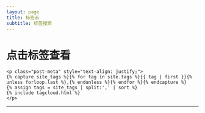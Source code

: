 ```yaml
---
layout: page
title: 标签云
subtitle: 标签搜索
---
```


<div class="home">
	<h1 class="page-heading">点击标签查看</h1>

	<p class="post-meta" style="text-align: justify;">
	{% capture site_tags %}{% for tag in site.tags %}{{ tag | first }}{% unless forloop.last %},{% endunless %}{% endfor %}{% endcapture %}
	{% assign tags = site_tags | split:',' | sort %}
	{% include tagcloud.html %}
	</p>
</div>

<hr>
